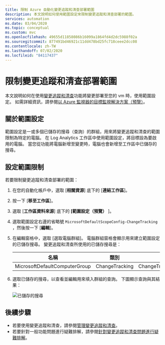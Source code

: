 ```yaml
---
title: 限制 Azure 自動化變更追蹤和清查部署範圍
description: 本文說明如何使用範圍設定來限制變更追蹤和清查部署的範圍。
services: automation
ms.date: 03/04/2020
ms.topic: conceptual
ms.custom: mvc
ms.openlocfilehash: 49655d11858086b16099a1864fd4d2dc5988f02a
ms.sourcegitcommit: 877491bd46921c11dd478bd25fc718ceee2dcc08
ms.contentlocale: zh-TW
ms.lasthandoff: 07/02/2020
ms.locfileid: "84117437"
---
```

# <a name="limit-change-tracking-and-inventory-deployment-scope"></a>限制變更追蹤和清查部署範圍

本文說明如何在使用[變更追蹤和清查](change-tracking.md)功能將變更部署至您的 vm 時，使用範圍設定。 如需詳細資訊，請參閱[以 Azure 監視器的目標監視解決方案（預覽）](https://docs.microsoft.com/azure/azure-monitor/insights/solution-targeting)。 

## <a name="about-scope-configurations"></a>關於範圍設定

範圍設定是一或多個已儲存的搜尋（查詢）的群組，用來將變更追蹤和清查的範圍限制為特定的電腦。 在 Log Analytics 工作區中使用範圍設定，將目標設為要啟用的電腦。 當您從功能將電腦新增至變更時，電腦也會新增至工作區中已儲存的搜尋。

## <a name="set-the-scope-limit"></a>設定範圍限制

若要限制變更追蹤和清查部署的範圍：

1. 在您的自動化帳戶中，選取 [**相關資源**] 底下的 [**連結工作區**]。

2. 按一下 [**移至工作區**]。

3. 選取 [**工作區資料來源**] 底下的 **[範圍設定（預覽）** ]。

4. 選取範圍設定右邊的省略號 `MicrosoftDefaultScopeConfig-ChangeTracking` ，然後按一下 [**編輯**]。 

5. 在編輯窗格中，選取 [選取電腦群組]。 電腦群組窗格會顯示用來建立範圍設定的已儲存搜尋。 變更追蹤和清查所使用的已儲存搜尋是：

    |名稱     |類別  |Alias  |
    |---------|---------|---------|
    |MicrosoftDefaultComputerGroup     |  ChangeTracking       | ChangeTracking__MicrosoftDefaultComputerGroup        |

6. 選取已儲存的搜尋，以查看並編輯用來填入群組的查詢。 下圖顯示查詢與其結果：

    ![已儲存的搜尋](media/automation-scope-configurations-change-tracking/logsearch.png)

## <a name="next-steps"></a>後續步驟

* 若要使用變更追蹤和清查，請參閱[管理變更追蹤和清查](change-tracking-file-contents.md)。
* 若要針對一般功能問題進行疑難排解，請參閱[針對變更追蹤和清查問題進行疑難排解](troubleshoot/change-tracking.md)。